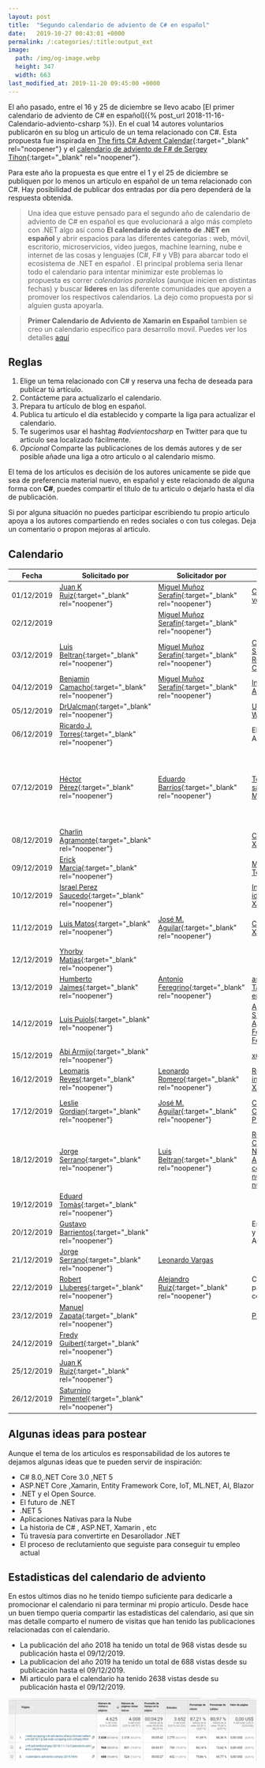 ```yaml
---
layout: post
title:  "Segundo calendario de adviento de C# en español"
date:   2019-10-27 00:43:01 +0000
permalink: /:categories/:title:output_ext
image:
  path: /img/og-image.webp
  height: 347
  width: 663
last_modified_at: 2019-11-20 09:45:00 +0000
---
```


El año pasado, entre el 16 y 25 de diciembre se llevo acabo [El primer calendario de adviento de C# en español]({% post_url 2018-11-16-Calendario-adviento-csharp %}). En el cual 14 autores voluntarios publicarón en su blog un articulo de un tema relacionado con C#. Esta propuesta fue inspirada en [The firts C# Advent Calendar](https://crosscuttingconcerns.com/The-First-C-Advent-Calendar){:target="_blank" rel="noopener"} y el [calendario de adviento de F# de Sergey Tihon](https://sergeytihon.com/2018/10/22/f-advent-calendar-in-english-2018/){:target="_blank" rel="noopener"}.

Para este año la propuesta es que entre el 1 y el 25 de diciembre se publiquen por lo menos un artículo en español de un tema relacionado con C#. Hay posibilidad de publicar dos entradas por día pero dependerá de la respuesta obtenida.

> Una idea que estuve pensado para el segundo año de calendario de adviento de C# en español es que evolucionará a algo más completo con .NET algo así como **El calendario de adviento de .NET en español** y abrir espacios para las diferentes categorías : web, móvil, escritorio, microservicios, video juegos, machine learning, nube e internet de las cosas y lenguajes (C#, F# y VB) para abarcar todo el ecosistema de .NET en español . El principal problema seria llenar todo el calendario para intentar minimizar este problemas lo propuesta es correr _calendarios paralelos_ (aunque inicien en distintas fechas) y buscar **lideres** en las diferente comunidades que apoyen a promover los respectivos calendarios. La dejo como propuesta por si alguien gusta apoyarla.

> **Primer Calendario de Adviento de Xamarin en Español** tambien se creo un calendario especifico para desarrollo movil. Puedes ver los detalles [aquí](https://www.luisbeltran.mx/2019/11/06/primer-calendario-de-adviento-de-xamarin-en-espanol/)

## Reglas

1. Elige un tema relacionado con C# y reserva una fecha de deseada para publicar tú artículo.
2. Contácteme para actualizarlo el calendario.
3. Prepara tu artículo de blog en español.
4. Publica tu artículo el día establecido y comparte la liga para actualizar el calendario.
5. Te sugerimos usar el hashtag _#advientocsharp_ en Twitter para que tu articulo sea localizado fácilmente.
6. _Opcional_ Comparte las publicaciones de los demás autores y de ser posible añade una liga a otro articulo o al calendario mismo.

El tema de los artículos es decisión de los autores unicamente se pide que sea de preferencia material nuevo, en español y este relacionado de alguna forma con **C#**, puedes compartir el título de tu articulo o dejarlo hasta el día de publicación.

Si por alguna situación no puedes participar escribiendo tu propio articulo apoya a los autores compartiendo en redes sociales o con tus colegas. Deja un comentario o propon mejoras al articulo.

## Calendario

| Fecha         | Solicitado por| Solicitador por |   Blog 1       |  Blog 2 |
| ------------- | ------------- | -------------   |----------------|---------|
|01/12/2019|[Juan K Ruiz](https://twitter.com/JuanKRuiz){:target="_blank" rel="noopener"}|[Miguel Muñoz Serafín](https://twitter.com/msmdotnet){:target="_blank" rel="noopener"}|[C# - la palabra clave volatile](https://dev.to/juankruiz/c-la-palabra-clave-volatile-2ib4)|[Control de versiones del lenguaje C# 8](https://www.youtube.com/watch?reload=9&v=iaTHd2RW7MQ)|
|02/12/2019||[Miguel Muñoz Serafín](https://twitter.com/msmdotnet){:target="_blank" rel="noopener"} ||[Miembros de Interface predeterminados](https://www.youtube.com/watch?v=INAdnkM3MP8)|
|03/12/2019|[Luis Beltran](https://twitter.com/darkicebeam){:target="_blank" rel="noopener"}|[Miguel Muñoz Serafín](https://twitter.com/msmdotnet){:target="_blank" rel="noopener"}|[Construyendo un Sistema de Recomendaciones con C# y ML .NET](https://www.luisbeltran.mx/2019/12/03/construyendo-un-sistema-de-recomendaciones-con-c-y-ml-net/)|[Miembros de Interface predeterminados - 2a Parte](https://www.youtube.com/watch?v=3t5yBzpdXn8)|
|   04/12/2019  |[Benjamin Camacho](https://twitter.com/jbenjamincc){:target="_blank" rel="noopener"}|[Miguel Muñoz Serafín](https://twitter.com/msmdotnet){:target="_blank" rel="noopener"}|[Introducción a ASP.NET Core Identity](https://aspnetcoremaster.com/asp-net-core-identity.html)|[Miembros de Interface predeterminados](https://www.youtube.com/watch?v=E2uUDmXJVKk)|
|   05/12/2019  |[DrUalcman](https://twitter.com/aprenDprogramar){:target="_blank" rel="noopener"}|                 |[Uso de sesiones en Web API](https://aprende-a-programar.com/b/Uso-de-sesiones-en-WebApi/)|         |
|   06/12/2019  |[Ricardo J. Torres](https://twitter.com/richard_towers_){:target="_blank" rel="noopener"}|                 |El poder de .NET y Angular|         |
|   07/12/2019  |[Héctor Pérez](https://twitter.com/hprez){:target="_blank" rel="noopener"}|[Eduardo Barrios](https://twitter.com/BarriosdeFer){:target="_blank" rel="noopener"}|[Todo lo que debes saber sobre los Métodos en C#](https://elcamino.dev/metodos-en-c/)|[Patrón Repositorio (Repository Pattern) y Unidad de Trabajo (Unit Of Work) en ASP.NET Core WebApi 3.0](https://dev.to/ebarrioscode/patron-repositorio-repository-pattern-y-unidad-de-trabajo-unit-of-work-en-asp-net-core-webapi-3-0-5goj)|
|   08/12/2019  |[Charlin Agramonte](https://twitter.com/Chard003){:target="_blank" rel="noopener"}|                 |[Converters utils en Xamarin Forms](https://medium.com/@Chard003/converters-utils-en-xamarin-forms-c47d55e6c5e6)|         |
|   09/12/2019  |[Erick Marcia](https://twitter.com/EMarcia14){:target="_blank" rel="noopener"}|                 |[Marca de Agua en un TextEdit](https://erickmarcia.github.io/segundo-advientocsharp/)|         |
|   10/12/2019  |[Israel Perez Saucedo](https://twitter.com/pesimx87){:target="_blank" rel="noopener"}||[Integrando multi idioma en Xamarin.Forms](https://www.youtube.com/watch?v=STZZeh3xL3E) |         |
|   11/12/2019  |[Luis Matos](https://twitter.com/luismatosluna){:target="_blank" rel="noopener"}|[José M. Aguilar](https://twitter.com/jmaguilar){:target="_blank" rel="noopener"}|[CSharp for Markup en Xamarin Forms](https://luismts.com/es/blog/xamarin/csharp-for-markup-xamarin-forms/)|[Streaming unidireccional con GRPC en ASP.NET Core](https://www.variablenotfound.com/2019/12/streaming-en-grpc-parte-i-streaming.html)|
|   12/12/2019  |[Yhorby Matias](https://twitter.com/yhorbymatias){:target="_blank" rel="noopener"}                 |                |         |
|   13/12/2019  |[Humberto Jaimes](https://twitter.com/HJaimesDev){:target="_blank" rel="noopener"}|[Antonio Feregrino](https://twitter.com/io_exception){:target="_blank" rel="noopener"}|[async-await con TaskCompletionSource en Xamarin.Forms](https://www.humbertojaimes.net/taskcompletitionsource/)|[Jypyter Notebooks con C#](https://dev.to/fferegrino/jupyter-notebooks-con-c-2epp)|
|   14/12/2019  |[Luis Pujols](https://twitter.com/pujolsluis1){:target="_blank" rel="noopener"}||[Actualizando SliderView Custom App con Xamarin Forms 4.4 Nuevos Features](https://medium.com/@Pujolsluis/actualizando-sliderview-custom-app-con-xamarin-forms-4-4-nuevos-features-b2e57d477714)|         |
|   15/12/2019  |[Abi Armijo](https://twitter.com/apis3445){:target="_blank" rel="noopener"}|                 |[xunit con .NET Core](https://medium.com/@apis3445/xunit-con-net-core-4e88c12c5c4b)|         |
|   16/12/2019  |[Leomaris Reyes](https://twitter.com/LeomarisReyes11){:target="_blank" rel="noopener"}|[Leonardo Romero](https://twitter.com/micnick){:target="_blank" rel="noopener"}|[Replicando una bonita interfaz de usuario en Xamarin Forms](https://medium.com/@reyes.leomaris/replicando-una-bonita-interfaz-de-usuario-en-xamarin-forms-fa899063d51c)|         |
|   17/12/2019  |[Leslie Gordian](https://twitter.com/LeslieGordian17){:target="_blank" rel="noopener"}|[José M. Aguilar](https://twitter.com/jmaguilar){:target="_blank" rel="noopener"}|[C# FUNDAMENTALS: CLEAN CODE IN PRACTICE](http://dominiotic.com/c-fundamentals-clean-code-in-practice/)|[Streaming en gRPC, parte II: Streaming bidireccional](https://www.variablenotfound.com/2019/12/streaming-en-grpc-parte-ii-streaming.html)|
|   18/12/2019  |[Jorge Serrano](https://twitter.com/J0rgeSerran0){:target="_blank" rel="noopener"}|[Luis Beltran](https://twitter.com/darkicebeam){:target="_blank" rel="noopener"}|[Repasando Null-Coalescing Operator y Null-Coalescing Assignment Operator y convirtiendo tipos nullable a tipos no nullable](https://geeks.ms/jorge/2019/12/18/repasando-null-coalescing-operator-y-null-coalescing-assignment-operator-y-convirtiendo-tipos-nullable-a-tipos-no-nullable/)|[Explorando el API de Anomaly Detector](https://www.luisbeltran.mx/2019/12/18/explorando-el-api-de-anomaly-detector/)|
|   19/12/2019  |[Eduard Tomàs](https://twitter.com/eiximenis){:target="_blank" rel="noopener"}|                 |                |         |
|   20/12/2019  |[Gustavo Barrientos](https://twitter.com/tavobarrientos){:target="_blank" rel="noopener"}|                 |Entity Framework Core y si se puede algo de Azure DevOps|         |
|   21/12/2019  |[Jorge Serrano](https://twitter.com/J0rgeSerran0){:target="_blank" rel="noopener"}|[Leonardo Vargas](https://twitter.com/lvbernal)||[Uso de yield en C#, ese pequeño desconocido](https://geeks.ms/jorge/2019/12/21/uso-de-yield-en-c-ese-pequeno-desconocido/)|
|   22/12/2019  |[Robert Lluberes](https://twitter.com/robertlluberes){:target="_blank" rel="noopener"}|[Alejandro Ruiz](https://twitter.com/alejandroruizva){:target="_blank" rel="noopener"}|Como registrar cada paso de tu aplicación con Log4Net|[Meadow Primer Vistazo](https://alejandroruizvarela.blogspot.com/2019/12/meadow-primer-vistazo.html)|
|   23/12/2019  |[Manuel Zapata](https://twitter.com/ManuelZapata){:target="_blank" rel="noopener"}||[Patrón Observer en C#](https://manuelzapata.co/patron-observer-en-csharp/) | |
|   24/12/2019  |[Fredy Guibert](https://twitter.com/fredyfx){:target="_blank" rel="noopener"}|                 |                |         |
|   25/12/2019  |[Juan K Ruiz](https://twitter.com/JuanKRuiz){:target="_blank" rel="noopener"}|                 |                |         |
|   26/12/2019  |[Saturnino Pimentel](https://twitter.com/SaturPimentel){:target="_blank" rel="noopener"}|                 |                |         |

## Algunas ideas para postear

Aunque el tema de los articulos es responsabilidad de los autores te dejamos algunas ideas que te pueden  servir de inspiración:

* C# 8.0,.NET Core 3.0 ,NET 5
* ASP.NET Core ,Xamarin, Entity Framework Core, IoT, ML.NET, AI, Blazor
* .NET y el Open Source.
* El futuro de .NET
* .NET 5
* Aplicaciones Nativas para la Nube
* La historia de C# , ASP.NET, Xamarin , etc
* Tú travesía para convertirte en Desarollador .NET
* El proceso de reclutamiento que seguiste para conseguir tu empleo actual 

## Estadisticas del calendario de adviento

En estos ultimos dias no he tenido tiempo suficiente para dedicarle a promocionar el calendario ni para terminar mi propio articulo. Desde hace un buen tiempo queria compartir las estadisticas del calendario, asi que sin mas detalle comparto el numero de visitas que han tenido las publicaciones relacionadas con el calendario. 

* La publicación del año 2018 ha tenido un total de 968 vistas desde su publicación hasta el 09/12/2019.
* La publicacion del año 2019 ha tenido un total de 688 vistas desde su publicación hasta el 09/12/2019.
* Mi articulo para el calendario []() ha tenido 2638 vistas desde su publicación hasta el 09/12/2019.

<img src="/img/estadisticas-calendario.webp" loading="lazy"  alt="Estadísticas del calendario de adviento">